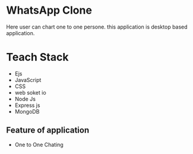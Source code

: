 # WhatsApp Clone
Here user can chart one to one persone. this application is desktop based application.

# Teach Stack
- Ejs
-  JavaScript
-  CSS
-  web soket io
-  Node Js
-  Express js
-  MongoDB

## Feature of application 
- One to One Chating
  
